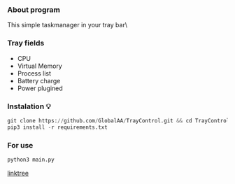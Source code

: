 ### About program
This simple taskmanager in your tray bar\

### Tray fields
- CPU
- Virtual Memory
- Process list
- Battery charge
- Power plugined

### Instalation 💡
```python
git clone https://github.com/GlobalAA/TrayControl.git && cd TrayControl
pip3 install -r requirements.txt
```

### For use
```python
python3 main.py
```

[linktree](https://linktr.ee/globalaa)
